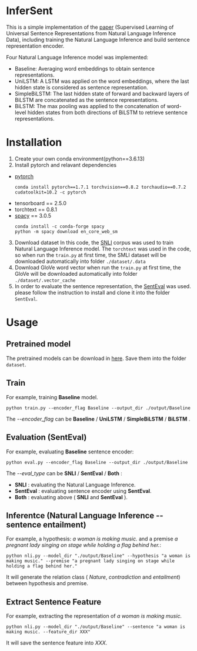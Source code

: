 # InferSent
This is a simple implementation of the [paper](https://arxiv.org/abs/1705.02364) (Supervised Learning of Universal Sentence Representations from Natural Language Inference Data), including training the Natural Language Inference and build sentence representation encoder.

Four Natural Language Inference model was implemented:
  * Baseline: Averaging word embeddings to obtain sentence representations.
  * UniLSTM: A LSTM was applied on the word embeddings, where the last hidden state is considered as sentence representation.
  * SimpleBiLSTM: The last hidden state of forward and backward layers of BiLSTM are concatenated as the sentence representations.
  * BiLSTM: The max pooling was applied to the concatenation of word-level hidden states from both directions of BiLSTM to retrieve sentence representations.

# Installation
1. Create your own conda environment(python==3.6.13)
2. Install pytorch and relavant dependencies
  * [pytorch](https://pytorch.org/get-started/previous-versions/) 
    ```
    conda install pytorch==1.7.1 torchvision==0.8.2 torchaudio==0.7.2 cudatoolkit=10.2 -c pytorch
    ```
  * tensorboard == 2.5.0
  * torchtext == 0.8.1
  * [spacy](https://v2.spacy.io/usage) == 3.0.5 
    ```
    conda install -c conda-forge spacy
    python -m spacy download en_core_web_sm
    ```
3. Download dataset 
In this code, the [SNLI](https://nlp.stanford.edu/projects/snli/) corpus was used to train Natural Language Inference model. The `torchtext` was used in the code, so when run the `train.py` at first time, the SMLI dataset will be downloaded automatically into folder `./dataset/.data`
4. Download GloVe word vector
when run the `train.py` at first time, the GloVe will be downloaded automatically into folder `./dataset/.vector_cache`
5. In order to evaluate the sentence representation, the [SentEval](https://github.com/facebookresearch/SentEval) was used. please follow the instruction to install and clone it into the folder `SentEval`.

# Usage
## Pretrained model
The pretrained models can be download in [here](https://drive.google.com/drive/folders/1AcdqUqgMFbFGoJYDMmMpyihlngUtuV1b?usp=sharing). Save them into the folder `dataset`.

## Train
For example, training __Baseline__ model. 
```
python train.py --encoder_flag Baseline --output_dir ./output/Baseline
```
The _--encoder_flag_ can be __Baseline__ / __UniLSTM__ / __SimpleBiLSTM__ / __BiLSTM__ .

## Evaluation (SentEval)
For example, evaluating __Baseline__ sentence encoder:
```
python eval.py --encoder_flag Baseline --output_dir ./output/Baseline
```
The _--eval_type_ can be __SNLI__ / __SentEval__ / __Both__ :
  * __SNLI__ : evaluating the Natural Language Inference.
  * __SentEval__ : evaluating sentence encoder using __SentEval__.
  * __Both__ : evaluating above ( __SNLI__ and __SentEval__ ).


## Inferentce (Natural Language Inference -- sentence entailment)
For example, a hypothesis: _a woman is making music._ and a premise _a pregnant lady singing on stage while holding a flag behind her._:
```
python nli.py --model_dir "./output/Baseline" --hypothesis "a woman is making music." --premise "a pregnant lady singing on stage while holding a flag behind her."
```
It will generate the relation class ( _Nature_, _contradiction_ and _entailment_) between hypothesis and premise.

## Extract Sentence Feature
For example, extracting the representation of _a woman is making music._
```
python nli.py --model_dir "./output/Baseline" --sentence "a woman is making music. --feature_dir XXX"
```
It will save the sentence feature into _XXX_.


